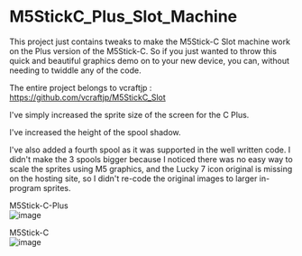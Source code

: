 # M5StickC_Plus_Slot_Machine
This project just contains tweaks to make the M5Stick-C Slot machine work on the Plus version of the M5Stick-C. So if you just wanted to throw this quick and beautiful graphics demo on to your new device, you can, without needing to twiddle any of the code.

The entire project belongs to vcraftjp : https://github.com/vcraftjp/M5StickC_Slot

I've simply increased the sprite size of the screen for the C Plus.            

I've increased the height of the spool shadow.                 

I've also added a fourth spool as it was supported in the well written code. I didn't make the 3 spools bigger because I noticed there was no easy way to scale the sprites using M5 graphics, and the Lucky 7 icon original is missing on the hosting site, so I didn't re-code the original images to larger in-program sprites.                
                           
M5Stick-C-Plus                     
![image](https://user-images.githubusercontent.com/1586332/178795482-ae3b6c4a-fff6-4ff2-b47d-f063a3dfbd25.png)

M5Stick-C                              
![image](https://user-images.githubusercontent.com/1586332/178794891-f3164e0f-e7cb-4423-a780-8bdd38f84dcb.png)
